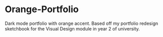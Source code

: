 # Orange-Portfolio
Dark mode portfolio with orange accent. Based off my portfolio redesign sketchbook for the Visual Design module in year 2 of university.
